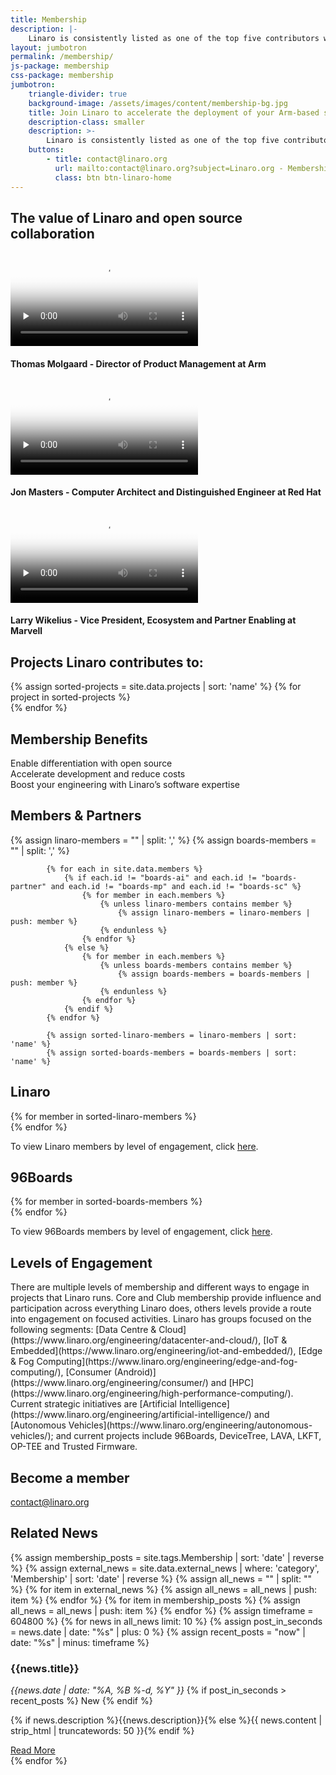 ```yaml
---
title: Membership
description: |-
    Linaro is consistently listed as one of the top five contributors worldwide to the Linux Kernel and works on more than 70 open source projects.
layout: jumbotron
permalink: /membership/
js-package: membership
css-package: membership
jumbotron:
    triangle-divider: true
    background-image: /assets/images/content/membership-bg.jpg
    title: Join Linaro to accelerate the deployment of your Arm-based solutions
    description-class: smaller
    description: >-
        Linaro is consistently listed as one of the top five contributors worldwide to the Linux Kernel and works on more than 70 open source projects.
    buttons:
        - title: contact@linaro.org
          url: mailto:contact@linaro.org?subject=Linaro.org - Membership
          class: btn btn-linaro-home
---
```

<div class="row padded-row testimonials" id="key-factors">
    <div class="container">
        <h2 class="text-center  m-b-30">The value of Linaro and open source collaboration</h2>
        <div class="col-xs-12 col-sm-4  text-center testimonial-col">
            <div class="col-xs-12 no-padding">
                <video controls="controls" class="lazyload img-responsive" poster="/assets/images/content/thomas-molgaard-screen.png" preload="none">
                    <source src="https://static.linaro.org/videos/ThomasMolgaardTestimonial.ogv" type="video/ogg">
                    <source src="https://static.linaro.org/videos/ThomasMolgaardTestimonial.webm" type="video/webm">
                    <source src="https://static.linaro.org/videos/ThomasMolgaardTestimonial.mp4" type="video/mp4">
                </video>
            </div>
            <div class="col-xs-12 no-padding testimonial-col text-center">
                <h4>Thomas Molgaard - Director of Product Management at Arm</h4>
            </div>
        </div>
        <div class="col-xs-12 col-sm-4  text-center testimonial-col">
            <div class="col-xs-12 no-padding">
                <video controls="controls" class="lazyload img-responsive" poster="/assets/images/content/jon-masters-screen.png" preload="none">
                    <source src="https://static.linaro.org/videos/JonMastersTestimonial.ogv" type="video/ogg">
                    <source src="https://static.linaro.org/videos/JonMastersTestimonial.webm" type="video/webm">
                    <source src="https://static.linaro.org/videos/JonMastersTestimonial.mp4" type="video/mp4">
                </video>
            </div>
            <div class="col-xs-12 no-padding testimonial-col text-center">
                <h4>Jon Masters - Computer Architect and Distinguished Engineer at Red Hat</h4>
            </div>
        </div>
        <div class="col-xs-12 col-sm-4  text-center testimonial-col">
            <div class="col-xs-12 no-padding">
                <video controls="controls" class="lazyload img-responsive" poster="/assets/images/content/larry-wikelius-screen.png" preload="none">
                    <source src="https://static.linaro.org/videos/LarryWikeliusTestimonial.ogv" type="video/ogg">
                    <source src="https://static.linaro.org/videos/LarryWikeliusTestimonial.webm" type="video/webm">
                    <source src="https://static.linaro.org/videos/LarryWikeliusTestimonial.mp4" type="video/mp4">
                </video>
            </div>
            <div class="col-xs-12 testimonial-col text-center">
                <h4>Larry Wikelius - Vice President, Ecosystem and Partner Enabling at Marvell</h4>
            </div>
        </div>
    </div>
</div>
<div class="row" id="projects">
    <div class="container">
        <div class="col-xs-12 text-center">
            <h2>Projects Linaro <strong>contributes</strong> to:</h2>
        </div>
    </div>
    <div class="owl-carousel owl-theme" id="projects-slider">
        {% assign sorted-projects = site.data.projects | sort: 'name' %}
        {% for project in sorted-projects %}
        <a href="{{project.url}}" target="_blank">
            <div class="item project-item">
                <div class="project-image lazyload" style="background: url('/assets/images/projects/{{project.image}}') no-repeat center center;
                 background-size: contain; -webkit-background-size: contain; -moz-background-size: contain; -o-background-size: contain;"></div>
            </div>
        </a>
        {% endfor %}
    </div>
</div>
<div class="row padded-row" id="key-factors">
    <div class="container">
        <h2 class="text-center ">Membership Benefits</h2>
        <div class="col-xs-12 col-sm-4  key-factor text-center">
            <div class="key-factor-block " data-toggle="tooltip" data-container="body" data-placement="top" title="Regardless of the industry you operate in, there are common software foundations that you can use to deploy your products. By working with Linaro and its members on the core software, you can focus your attention on differentiation.">
                <span class="key-factor-title">
                    <span class="bold">Enable differentiation</span> with <span class="bold">open source</span>
                </span>
            </div>
        </div>
        <div class="col-xs-12 col-sm-4  key-factor text-center">
            <div class="key-factor-block " data-toggle="tooltip" data-container="body" data-placement="top" title="Developing and maintaining software for the life of your products is costly if you do it on your own. Working through Linaro's shared engineering resource together with other members enables you to share the workload, thereby reducing costs and time to market.">
                <span class="key-factor-title">
                    <span class="bold">Accelerate development</span> and <span class="bold">reduce costs</span>
                </span>
            </div>
        </div>
        <div class="col-xs-12 col-sm-4  key-factor text-center">
            <div class="key-factor-block " data-toggle="tooltip" data-container="body" data-placement="top" title="Many of Linaro's engineers are recognized world leaders. Linaro is consistently listed in the top five company contributors to the Linux kernel and a major contributor to over 70 other open source projects, including several maintained by Linaro engineers.">
                <span class="key-factor-title">
                    Boost your <span class="bold">engineering</span> with Linaro’s <span class="bold">software expertise</span>
                </span>
            </div>
        </div>
    </div>
</div>
<div class="row padded-row" id="members-and-partners">
    <div class="container">
        <h2 class="text-center ">Members & Partners</h2>
            {% assign linaro-members = "" | split: ',' %}
            {% assign boards-members = "" | split: ',' %}

            {% for each in site.data.members %}
                {% if each.id != "boards-ai" and each.id != "boards-partner" and each.id != "boards-mp" and each.id != "boards-sc" %}
                    {% for member in each.members %}
                        {% unless linaro-members contains member %}
                            {% assign linaro-members = linaro-members | push: member %}
                        {% endunless %}
                    {% endfor %}
                {% else %}
                    {% for member in each.members %}
                        {% unless boards-members contains member %}
                            {% assign boards-members = boards-members | push: member %}
                        {% endunless %}
                    {% endfor %}
                {% endif %}
            {% endfor %}

            {% assign sorted-linaro-members = linaro-members | sort: 'name' %}
            {% assign sorted-boards-members = boards-members | sort: 'name' %}
<div class="container linaro-members ">
<h2 class="text-center ">Linaro</h2>
{% for member in sorted-linaro-members %}
<div class="col-xs-6 col-sm-3 col-md-2 member-col ">
<a href="{{member.url}}">
<div class="member lazyload" style="background-image: url('{{member.image}}');"></div>
</a>
</div>
{% endfor %}
<div class="col-xs-12 text-center">
<p class="center-block">
To view Linaro members by level of engagement, click <a href="/members-by-group/">here</a>.
</p>
</div>
</div>

<div class="container boards-members ">
<h2 class="text-center">96Boards</h2>
{% for member in sorted-boards-members %}
<div class="col-xs-6 col-sm-3 col-md-2 member-col">
<a href="{{member.url}}">
<div class="member lazyload" style="background-image: url('{{member.image}}');"></div>
</a>
</div>
{% endfor %}
<div class="col-xs-12 text-center">
<p class="center-block">
To view 96Boards members by level of engagement, click <a href="/members-by-group/">here</a>.
</p>
</div>
</div>
</div>
</div>
<div class="row padded-row" id="membership-levels">
    <div class="container">
        <h2 class="text-center ">Levels of Engagement</h2>
<div markdown="1" class="">
There are multiple levels of membership and different ways to engage in projects that Linaro runs. Core and Club membership provide influence and participation across everything Linaro does, others levels provide a route into engagement on focused activities. Linaro has groups focused on the following segments: [Data Centre & Cloud](https://www.linaro.org/engineering/datacenter-and-cloud/), [IoT & Embedded](https://www.linaro.org/engineering/iot-and-embedded/), [Edge & Fog Computing](https://www.linaro.org/engineering/edge-and-fog-computing/), [Consumer (Android)](https://www.linaro.org/engineering/consumer/) and [HPC](https://www.linaro.org/engineering/high-performance-computing/). Current strategic initiatives are [Artificial Intelligence](https://www.linaro.org/engineering/artificial-intelligence/) and [Autonomous Vehicles](https://www.linaro.org/engineering/autonomous-vehicles/); and current projects include 96Boards, DeviceTree, LAVA, LKFT, OP-TEE and Trusted Firmware.
</div>
    </div>
</div>
<div class="row padded-row" id="apply-to-join">
    <div class="container">
        <h2 class="text-center ">Become a member</h2>
        <div class="col-xs-12 text-center">
            <a class="btn email" href="mailto:contact@linaro.org?subject=Linaro.org - Membership">
                contact@linaro.org
            </a>
        </div>
    </div>
</div>
<div class="row" id="related-news">
    <div class="container">
        <div class="col-xs-12 text-center">
            <h2>Related News</h2>
        </div>
    </div>
    <div class="owl-carousel owl-theme" id="related-news-slider">
        {% assign membership_posts = site.tags.Membership | sort: 'date' | reverse %}
        {% assign external_news = site.data.external_news | where: 'category', 'Membership' |  sort: 'date' | reverse %}
        {% assign all_news = "" | split: "" %}
        {% for item in external_news %}
            {% assign all_news = all_news | push: item %}
        {% endfor %}
        {% for item in membership_posts %}
            {% assign all_news = all_news | push: item %}
        {% endfor %}
        {% assign timeframe = 604800 %}
        {% for news in all_news limit: 10 %}
            {% assign post_in_seconds = news.date | date: "%s" | plus: 0 %}
            {% assign recent_posts = "now" | date: "%s" | minus: timeframe  %}
            <div class="item news-item">
                <h3>{{news.title}}</h3>
                <em class="date">{{news.date |  date: "%A, %B %-d, %Y" }}</em>
                {% if post_in_seconds > recent_posts %}
                   <span class="new-post" title="Post added in the last week.">New</span>
                {% endif %}
                <p>{% if news.description %}{{news.description}}{% else %}{{ news.content | strip_html | truncatewords: 50 }}{% endif %}</p>
                <a href="{{news.url}}" class="btn btn-primary">Read More</a>
            </div>
        {% endfor %}
    </div>
</div>
